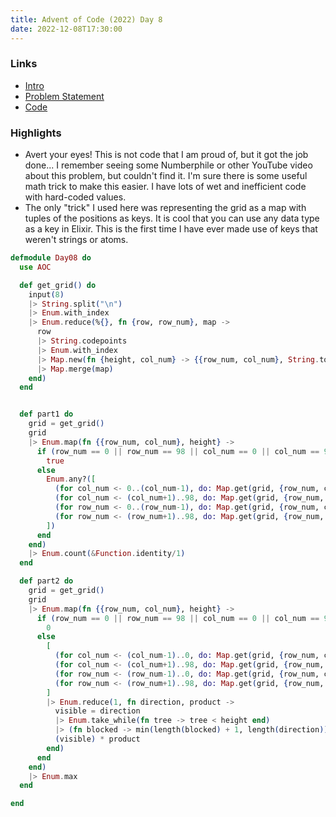 ```yaml
---
title: Advent of Code (2022) Day 8
date: 2022-12-08T17:30:00
---
```


### Links

- [Intro](https://sethcalebweeks.com/advent-of-code-2022-in-elixir/)
- [Problem Statement](https://adventofcode.com/2022/day/8)
- [Code](https://github.com/sethcalebweeks/advent-of-code-2022/blob/main/lib/Day08.ex)

### Highlights

- Avert your eyes! This is not code that I am proud of, but it got the job done... I remember seeing some Numberphile or other YouTube video about this problem, but couldn't find it. I'm sure there is some useful math trick to make this easier. I have lots of wet and inefficient code with hard-coded values.
- The only "trick" I used here was representing the grid as a map with tuples of the positions as keys. It is cool that you can use any data type as a key in Elixir. This is the first time I have ever made use of keys that weren't strings or atoms.



```elixir
defmodule Day08 do
  use AOC

  def get_grid() do
    input(8)
    |> String.split("\n")
    |> Enum.with_index
    |> Enum.reduce(%{}, fn {row, row_num}, map ->
      row
      |> String.codepoints
      |> Enum.with_index
      |> Map.new(fn {height, col_num} -> {{row_num, col_num}, String.to_integer(height)} end)
      |> Map.merge(map)
    end)
  end


  def part1 do
    grid = get_grid()
    grid
    |> Enum.map(fn {{row_num, col_num}, height} ->
      if (row_num == 0 || row_num == 98 || col_num == 0 || col_num == 98) do
        true
      else
        Enum.any?([
          (for col_num <- 0..(col_num-1), do: Map.get(grid, {row_num, col_num}) < height) |> Enum.all?,
          (for col_num <- (col_num+1)..98, do: Map.get(grid, {row_num, col_num}) < height) |> Enum.all?,
          (for row_num <- 0..(row_num-1), do: Map.get(grid, {row_num, col_num}) < height) |> Enum.all?,
          (for row_num <- (row_num+1)..98, do: Map.get(grid, {row_num, col_num}) < height) |> Enum.all?,
        ])
      end
    end)
    |> Enum.count(&Function.identity/1)
  end

  def part2 do
    grid = get_grid()
    grid
    |> Enum.map(fn {{row_num, col_num}, height} ->
      if (row_num == 0 || row_num == 98 || col_num == 0 || col_num == 98) do
        0
      else
        [
          (for col_num <- (col_num-1)..0, do: Map.get(grid, {row_num, col_num})),
          (for col_num <- (col_num+1)..98, do: Map.get(grid, {row_num, col_num})),
          (for row_num <- (row_num-1)..0, do: Map.get(grid, {row_num, col_num})),
          (for row_num <- (row_num+1)..98, do: Map.get(grid, {row_num, col_num})),
        ]
        |> Enum.reduce(1, fn direction, product ->
          visible = direction
          |> Enum.take_while(fn tree -> tree < height end)
          |> (fn blocked -> min(length(blocked) + 1, length(direction)) end).()
          (visible) * product
        end)
      end
    end)
    |> Enum.max
  end

end
```



